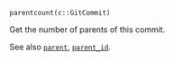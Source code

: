 ```
parentcount(c::GitCommit)
```

Get the number of parents of this commit.

See also [`parent`](@ref), [`parent_id`](@ref).
